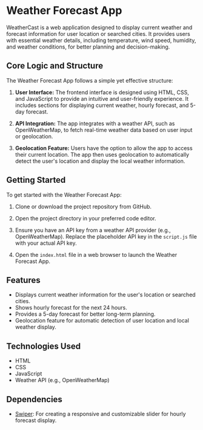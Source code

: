 # Weather Forecast App

WeatherCast is a web application designed to display current weather and forecast information for user location or searched cities. It provides users with essential weather details, including temperature, wind speed, humidity, and weather conditions, for better planning and decision-making.

## Core Logic and Structure

The Weather Forecast App follows a simple yet effective structure:

1. **User Interface:** The frontend interface is designed using HTML, CSS, and JavaScript to provide an intuitive and user-friendly experience. It includes sections for displaying current weather, hourly forecast, and 5-day forecast.

2. **API Integration:** The app integrates with a weather API, such as OpenWeatherMap, to fetch real-time weather data based on user input or geolocation.

3. **Geolocation Feature:** Users have the option to allow the app to access their current location. The app then uses geolocation to automatically detect the user's location and display the local weather information.

## Getting Started

To get started with the Weather Forecast App:

1. Clone or download the project repository from GitHub.

2. Open the project directory in your preferred code editor.

3. Ensure you have an API key from a weather API provider (e.g., OpenWeatherMap). Replace the placeholder API key in the `script.js` file with your actual API key.

4. Open the `index.html` file in a web browser to launch the Weather Forecast App.

## Features

- Displays current weather information for the user's location or searched cities.
- Shows hourly forecast for the next 24 hours.
- Provides a 5-day forecast for better long-term planning.
- Geolocation feature for automatic detection of user location and local weather display.

## Technologies Used

- HTML
- CSS
- JavaScript
- Weather API (e.g., OpenWeatherMap)

## Dependencies

- [Swiper](https://swiperjs.com/): For creating a responsive and customizable slider for hourly forecast display.
